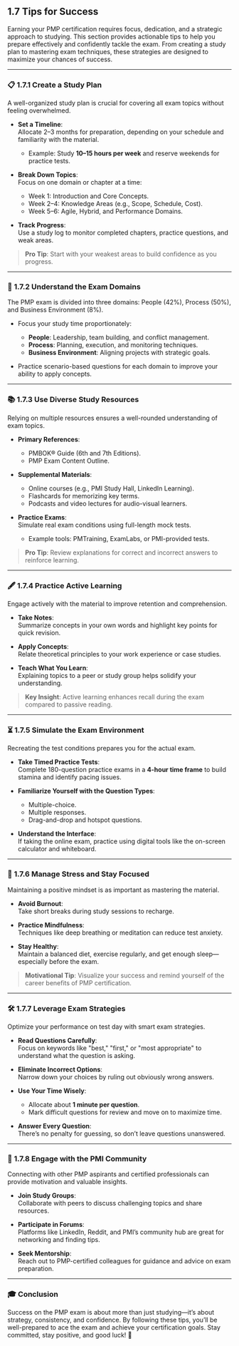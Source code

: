 ## 1.7 Tips for Success

Earning your PMP certification requires focus, dedication, and a strategic approach to studying. This section provides actionable tips to help you prepare effectively and confidently tackle the exam. From creating a study plan to mastering exam techniques, these strategies are designed to maximize your chances of success.

---

### 📋 **1.7.1 Create a Study Plan**
A well-organized study plan is crucial for covering all exam topics without feeling overwhelmed.

- **Set a Timeline**:  
  Allocate 2–3 months for preparation, depending on your schedule and familiarity with the material.
  - Example: Study **10–15 hours per week** and reserve weekends for practice tests.

- **Break Down Topics**:  
  Focus on one domain or chapter at a time:
  - Week 1: Introduction and Core Concepts.  
  - Week 2–4: Knowledge Areas (e.g., Scope, Schedule, Cost).  
  - Week 5–6: Agile, Hybrid, and Performance Domains.

- **Track Progress**:  
  Use a study log to monitor completed chapters, practice questions, and weak areas.

> **Pro Tip**: Start with your weakest areas to build confidence as you progress.

---

### 🧠 **1.7.2 Understand the Exam Domains**
The PMP exam is divided into three domains: People (42%), Process (50%), and Business Environment (8%).  
- Focus your study time proportionately:
  - **People**: Leadership, team building, and conflict management.  
  - **Process**: Planning, execution, and monitoring techniques.  
  - **Business Environment**: Aligning projects with strategic goals.

- Practice scenario-based questions for each domain to improve your ability to apply concepts.

---

### 📚 **1.7.3 Use Diverse Study Resources**
Relying on multiple resources ensures a well-rounded understanding of exam topics.

- **Primary References**:  
  - PMBOK® Guide (6th and 7th Editions).  
  - PMP Exam Content Outline.  

- **Supplemental Materials**:  
  - Online courses (e.g., PMI Study Hall, LinkedIn Learning).  
  - Flashcards for memorizing key terms.  
  - Podcasts and video lectures for audio-visual learners.

- **Practice Exams**:  
  Simulate real exam conditions using full-length mock tests.  
  - Example tools: PMTraining, ExamLabs, or PMI-provided tests.

> **Pro Tip**: Review explanations for correct and incorrect answers to reinforce learning.

---

### 🖋 **1.7.4 Practice Active Learning**
Engage actively with the material to improve retention and comprehension.

- **Take Notes**:  
  Summarize concepts in your own words and highlight key points for quick revision.

- **Apply Concepts**:  
  Relate theoretical principles to your work experience or case studies.

- **Teach What You Learn**:  
  Explaining topics to a peer or study group helps solidify your understanding.

> **Key Insight**: Active learning enhances recall during the exam compared to passive reading.

---

### ⏳ **1.7.5 Simulate the Exam Environment**
Recreating the test conditions prepares you for the actual exam.

- **Take Timed Practice Tests**:  
  Complete 180-question practice exams in a **4-hour time frame** to build stamina and identify pacing issues.

- **Familiarize Yourself with the Question Types**:  
  - Multiple-choice.  
  - Multiple responses.  
  - Drag-and-drop and hotspot questions.

- **Understand the Interface**:  
  If taking the online exam, practice using digital tools like the on-screen calculator and whiteboard.

---

### 🧘 **1.7.6 Manage Stress and Stay Focused**
Maintaining a positive mindset is as important as mastering the material.

- **Avoid Burnout**:  
  Take short breaks during study sessions to recharge.

- **Practice Mindfulness**:  
  Techniques like deep breathing or meditation can reduce test anxiety.

- **Stay Healthy**:  
  Maintain a balanced diet, exercise regularly, and get enough sleep—especially before the exam.

> **Motivational Tip**: Visualize your success and remind yourself of the career benefits of PMP certification.

---

### 🛠 **1.7.7 Leverage Exam Strategies**
Optimize your performance on test day with smart exam strategies.

- **Read Questions Carefully**:  
  Focus on keywords like "best," "first," or "most appropriate" to understand what the question is asking.

- **Eliminate Incorrect Options**:  
  Narrow down your choices by ruling out obviously wrong answers.

- **Use Your Time Wisely**:  
  - Allocate about **1 minute per question**.  
  - Mark difficult questions for review and move on to maximize time.

- **Answer Every Question**:  
  There’s no penalty for guessing, so don’t leave questions unanswered.

---

### 🔑 **1.7.8 Engage with the PMI Community**
Connecting with other PMP aspirants and certified professionals can provide motivation and valuable insights.

- **Join Study Groups**:  
  Collaborate with peers to discuss challenging topics and share resources.

- **Participate in Forums**:  
  Platforms like LinkedIn, Reddit, and PMI’s community hub are great for networking and finding tips.

- **Seek Mentorship**:  
  Reach out to PMP-certified colleagues for guidance and advice on exam preparation.

---

### 🎓 **Conclusion**
Success on the PMP exam is about more than just studying—it’s about strategy, consistency, and confidence. By following these tips, you’ll be well-prepared to ace the exam and achieve your certification goals. Stay committed, stay positive, and good luck! 🚀
